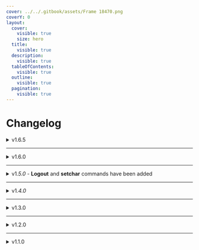 ```yaml
---
cover: ../../.gitbook/assets/Frame 18470.png
coverY: 0
layout:
  cover:
    visible: true
    size: hero
  title:
    visible: true
  description:
    visible: true
  tableOfContents:
    visible: true
  outline:
    visible: true
  pagination:
    visible: true
---
```


# Changelog



<details>

<summary>v1.6.5</summary>

🤿 Core Update:

* **codem-appearance Integration:** Updated the [`uz_core`](../../information/uzcore.md) system to support **codem-appearance** for managing player character appearance.



**Changelog**:

* **DefaultSpawn and LastLocation Functions Added:** Issues with directing players to the default spawn point for those not using the spawn selector have been resolved.

- **Removed Previous Version Check:** The previous version check mechanism has been removed. It has been replaced with the new version checking system.



**Date:** 08.09.2024

</details>

***

<details>

<summary>v1.6.0</summary>

🤿 Core Update:

* **Unified Script Compatibility**: With [`uz_core`](../../information/uzcore.md), all uz scripts are now seamlessly compatible with your swerver.
* **Multi-language Support**: Newly added languages include English (en), French (fr), Spanish (es), German (de), and Turkish (tr).



**Changelog**:

* **Framework Customization**: Automatically detect the framework with `detectFramework()`. Supports QBCore, ESX.
* **SQL Integration**: Choose between `oxmysql`, `ghmattimysql`, `mysql-async`, or let the system auto-select with `nil`.
* **Local Settings**: Available locales are now en, fr, es, de, tr.
* **Inventory Systems**: Automatically detect inventory type with `detectInventory()`
* **Appearance Modules**: Detect skin management system with `detectApparance()`

</details>

***

<details>

<summary>v1<em>.5.0 -</em> <strong>Logout</strong> and <strong>setchar</strong> commands have been added</summary>

**Files Changed**:

* All Files
* Customize.lua

**Update**:

* ✈️ **Logout:** Allows the player to log out from the character.
* 📊 **Setchar:** Allows you to change the max character slots.

**Changelog:**

{% code title="🤿 Customize.lua" %}
```lua
Command = {
    ['logout'] = {
        Permission = 'admin',
        Command = 'logout',
        Text = 'Logout (Admin Only)',
        Description = {}
    },
    ['setchar'] = {
        Permission = 'admin',
        Command = 'logout',
        Text = 'Set Character Slots',
        Description = {
            {name='Owner', help='CitizenID or License'},
            {name='Slot', help='New Max Slot'}
        }
    }
}
```
{% endcode %}

&#x20;

</details>

***

<details>

<summary>v1<em>.4.0</em></summary>

**Files Changed**:

* All Files
* Customize.lua

**Update**:

* 🛠️ **CustomUIFunction:** Now added! This feature lets you disable the display of your HUD script if needed.
* 🧵 **SkinSql:** Added to ensure compatibility with clothing scripts that we don't currently support.
* 🖼️ **Custom Image:** You can now change the photos in character selection from the resources/img folder.
* 🗃️ **Fixes:** We've reorganized the code structure (spawn and create) and added a skip create ped option to prevent issues in case of SQL corruption.

</details>

***

<details>

<summary>v1.3.0 </summary>

**Files Changed**:

* All Files
* Customize.lua

Update:

* 👗 Compatibility for **tgiann-clothing** has been added

</details>

***

<details>

<summary>v1.2.0 </summary>

**Files Changed**:

* All Files
* Customize.lua

Update:

* 👗 **Fix**: Issues with illenium-appearance have been resolved

</details>

***

<details>

<summary>v1.1.0</summary>

**Files Changed**:

* All Files
* Customize.lua

Update:

* 🏠 **Fix**: The new character creation errors and **joaat** error for those not using **qb-apartments** have been fixed&#x20;

</details>
